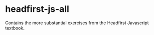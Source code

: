 # headfirst-js-all
Contains the more substantial exercises from the Headfirst Javascript textbook. 
